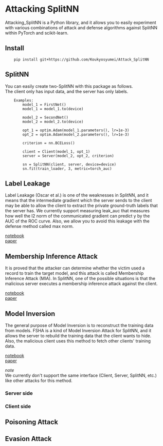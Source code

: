 # Attacking SplitNN

Attacking_SplitNN is a Python library, and it allows you to easily experiment with various combinations of attack and defense algorithms against SplitNN within PyTorch and scikit-learn.

## Install

        pip install git+https://github.com/Koukyosyumei/Attack_SplitNN

## SplitNN

You can easily create two-SplitNN with this package as follows.\
The client only has input data, and the server has only labels.


        Examples:
            model_1 = FirstNet()
            model_1 = model_1.to(device)

            model_2 = SecondNet()
            model_2 = model_2.to(device)

            opt_1 = optim.Adam(model_1.parameters(), lr=1e-3)
            opt_2 = optim.Adam(model_2.parameters(), lr=1e-3)

            criterion = nn.BCELoss()

            client = Client(model_1, opt_1)
            server = Server(model_2, opt_2, criterion)

            sn = SplitNN(client, server, device=device)
            sn.fit(train_loader, 3, metric=torch_auc)

## Label Leakage

Label Leakage (Oscar et al.) is one of the weaknesses in SplitNN, and it means that the intermediate gradient which the server sends to the client may be able to allow the client to extract the private ground-truth labels that the server has. We currently support measuring leak_auc that measures how well the l2 norm of the communicated gradient can predict y by the AUC of the ROC curve. Also, we allow you to avoid this leakage with the defense method called max norm.

[notebook](examples/Label_Leakage.ipynb)\
[paper](https://arxiv.org/abs/2102.08504)

## Membership Inference Attack

It is proved that the attacker can determine whether the victim used a record to train the target model, and this attack is called Membership Inference Attack (MIA). In SplitNN, one of the possible situations is that the malicious server executes a membership inference attack against the client.

[notebook](examples/Membershio_Inference_Attack.ipynb)\
[paper](https://ieeexplore.ieee.org/document/9302683)

## Model Inversion

The general purpose of Model Inversion is to reconstruct the training data from models. FSHA is a kind of Model Inversion Attack for SplitNN, and it allows the server to rebuild the training data that the client wants to hide. Also, the malicious client uses this method to fetch other clients' training data.

[notebook](examples/FSHA_Model_Inversion_FSHA.ipynb)\
[paper](https://arxiv.org/abs/2012.02670)

*note*\
We currently don't support the same interface (Client, Server, SplitNN, etc.) like other attacks for this method.

### Server side

### Client side

## Poisoning Attack

## Evasion Attack
